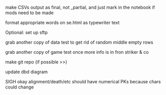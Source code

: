 

make CSVs output as final, not _partial, and just mark in the notebook if mods need to be made


format appropriate words on se.html as typewriter text

Optional: set up sftp 


grab another copy of data test to get rid of random middle empty rows 

grab another copy of game test once more info is in fron striker & co


make git repo (if possible >>)

update dbd diagram


SIGH okay alignment/death/etc should have numerical PKs because chars could change